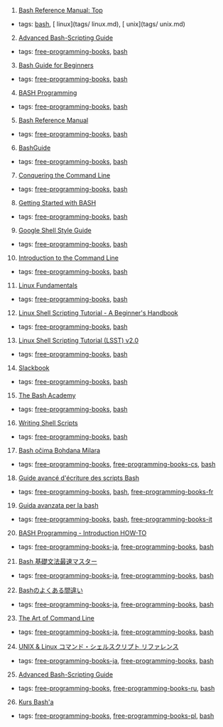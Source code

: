 1. [Bash Reference Manual: Top](https://www.gnu.org/software/bash/manual/html_node/index.html)
  * tags: [bash](tags/bash.md), [ linux](tags/ linux.md), [ unix](tags/ unix.md)
2. [Advanced Bash-Scripting Guide](http://tldp.org/LDP/abs/html/)
  * tags: [free-programming-books](tags/free-programming-books.md), [bash](tags/bash.md)
3. [Bash Guide for Beginners](http://www.tldp.org/LDP/Bash-Beginners-Guide/html/)
  * tags: [free-programming-books](tags/free-programming-books.md), [bash](tags/bash.md)
4. [BASH Programming](http://tldp.org/HOWTO/Bash-Prog-Intro-HOWTO.html)
  * tags: [free-programming-books](tags/free-programming-books.md), [bash](tags/bash.md)
5. [Bash Reference Manual](http://www.gnu.org/software/bash/manual/bashref.html)
  * tags: [free-programming-books](tags/free-programming-books.md), [bash](tags/bash.md)
6. [BashGuide](http://mywiki.wooledge.org/BashGuide)
  * tags: [free-programming-books](tags/free-programming-books.md), [bash](tags/bash.md)
7. [Conquering the Command Line](http://conqueringthecommandline.com/book/frontmatter)
  * tags: [free-programming-books](tags/free-programming-books.md), [bash](tags/bash.md)
8. [Getting Started with BASH](http://www.hypexr.org/bash_tutorial.php)
  * tags: [free-programming-books](tags/free-programming-books.md), [bash](tags/bash.md)
9. [Google Shell Style Guide](https://google.github.io/styleguide/shell.xml)
  * tags: [free-programming-books](tags/free-programming-books.md), [bash](tags/bash.md)
10. [Introduction to the Command Line](https://launchschool.com/books/command_line)
  * tags: [free-programming-books](tags/free-programming-books.md), [bash](tags/bash.md)
11. [Linux Fundamentals](http://linux-training.be/linuxfun.pdf)
  * tags: [free-programming-books](tags/free-programming-books.md), [bash](tags/bash.md)
12. [Linux Shell Scripting Tutorial - A Beginner's Handbook](http://www.freeos.com/guides/lsst/)
  * tags: [free-programming-books](tags/free-programming-books.md), [bash](tags/bash.md)
13. [Linux Shell Scripting Tutorial (LSST) v2.0](https://bash.cyberciti.biz/guide/Main_Page)
  * tags: [free-programming-books](tags/free-programming-books.md), [bash](tags/bash.md)
14. [Slackbook](http://slackbook.org)
  * tags: [free-programming-books](tags/free-programming-books.md), [bash](tags/bash.md)
15. [The Bash Academy](http://www.bash.academy)
  * tags: [free-programming-books](tags/free-programming-books.md), [bash](tags/bash.md)
16. [Writing Shell Scripts](http://linuxcommand.org/lc3_writing_shell_scripts.php)
  * tags: [free-programming-books](tags/free-programming-books.md), [bash](tags/bash.md)
17. [Bash očima Bohdana Milara](http://i.iinfo.cz/files/root/k/bash_ocima_bohdana_milara.pdf)
  * tags: [free-programming-books](tags/free-programming-books.md), [free-programming-books-cs](tags/free-programming-books-cs.md), [bash](tags/bash.md)
18. [Guide avancé d'écriture des scripts Bash](http://abs.traduc.org/abs-fr/)
  * tags: [free-programming-books](tags/free-programming-books.md), [bash](tags/bash.md), [free-programming-books-fr](tags/free-programming-books-fr.md)
19. [Guida avanzata per la bash](http://www.dmi.unict.it/diraimondo/web/wp-content/uploads/classes/so/mirror-stuff/abs-guide.pdf)
  * tags: [free-programming-books](tags/free-programming-books.md), [bash](tags/bash.md), [free-programming-books-it](tags/free-programming-books-it.md)
20. [BASH Programming - Introduction HOW-TO](http://linuxjf.osdn.jp/JFdocs/Bash-Prog-Intro-HOWTO.html)
  * tags: [free-programming-books-ja](tags/free-programming-books-ja.md), [free-programming-books](tags/free-programming-books.md), [bash](tags/bash.md)
21. [Bash 基礎文法最速マスター](http://d.hatena.ne.jp/nattou_curry_2/20100131/1264910483)
  * tags: [free-programming-books-ja](tags/free-programming-books-ja.md), [free-programming-books](tags/free-programming-books.md), [bash](tags/bash.md)
22. [Bashのよくある間違い](https://yakst.com/ja/posts/2929)
  * tags: [free-programming-books-ja](tags/free-programming-books-ja.md), [free-programming-books](tags/free-programming-books.md), [bash](tags/bash.md)
23. [The Art of Command Line](https://github.com/jlevy/the-art-of-command-line/blob/master/README-ja.md)
  * tags: [free-programming-books-ja](tags/free-programming-books-ja.md), [free-programming-books](tags/free-programming-books.md), [bash](tags/bash.md)
24. [UNIX & Linux コマンド・シェルスクリプト リファレンス](http://shellscript.sunone.me)
  * tags: [free-programming-books-ja](tags/free-programming-books-ja.md), [free-programming-books](tags/free-programming-books.md), [bash](tags/bash.md)
25. [Advanced Bash-Scripting Guide](http://rus-linux.net/MyLDP/BOOKS/abs-guide/flat/abs-book.html)
  * tags: [free-programming-books](tags/free-programming-books.md), [free-programming-books-ru](tags/free-programming-books-ru.md), [bash](tags/bash.md)
26. [Kurs Bash'a](http://dief.republika.pl/kursbasha.tar.gz)
  * tags: [free-programming-books](tags/free-programming-books.md), [free-programming-books-pl](tags/free-programming-books-pl.md), [bash](tags/bash.md)
